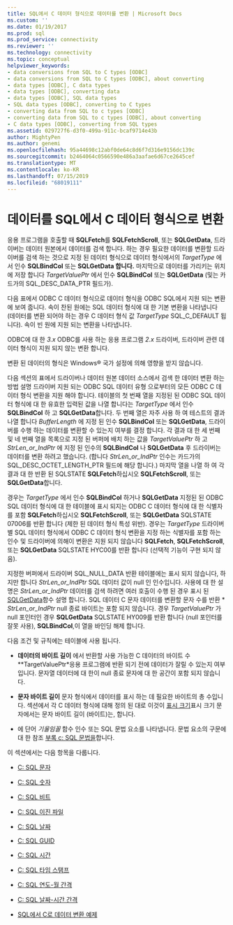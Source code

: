 ```yaml
---
title: SQL에서 C 데이터 형식으로 데이터를 변환 | Microsoft Docs
ms.custom: ''
ms.date: 01/19/2017
ms.prod: sql
ms.prod_service: connectivity
ms.reviewer: ''
ms.technology: connectivity
ms.topic: conceptual
helpviewer_keywords:
- data conversions from SQL to C types [ODBC]
- data conversions from SQL to C types [ODBC], about converting
- data types [ODBC], C data types
- data types [ODBC], converting data
- data types [ODBC], SQL data types
- SQL data types [ODBC], converting to C types
- converting data from SQL to c types [ODBC]
- converting data from SQL to c types [ODBC], about converting
- C data types [ODBC], converting from SQL types
ms.assetid: 029727f6-d3f0-499a-911c-bcaf9714e43b
author: MightyPen
ms.author: genemi
ms.openlocfilehash: 95a44698c12abf0de64c8d6f7d316e9156dc139c
ms.sourcegitcommit: b2464064c0566590e486a3aafae6d67ce2645cef
ms.translationtype: MT
ms.contentlocale: ko-KR
ms.lasthandoff: 07/15/2019
ms.locfileid: "68019111"
---
```

# <a name="converting-data-from-sql-to-c-data-types"></a>데이터를 SQL에서 C 데이터 형식으로 변환
응용 프로그램을 호출할 때 **SQLFetch**를 **SQLFetchScroll**, 또는 **SQLGetData**, 드라이버는 데이터 원본에서 데이터를 검색 합니다. 하는 경우 필요한 데이터를 변환할 드라이버를 검색 하는 것으로 지정 된 데이터 형식으로 데이터 형식에서의 *TargetType* 에서 인수 **SQLBindCol** 또는 **SQLGetData 합니다.** 마지막으로 데이터를 가리키는 위치에 저장 합니다 *TargetValuePtr* 에서 인수 **SQLBindCol** 또는 **SQLGetData** (및는 카드가의 SQL_DESC_DATA_PTR 필드가).  
  
 다음 표에서 ODBC C 데이터 형식으로 데이터 형식을 ODBC SQL에서 지원 되는 변환에 보여 줍니다. 속이 찬된 원에는 SQL 데이터 형식에 대 한 기본 변환을 나타냅니다 (데이터를 변환 되어야 하는 경우 C 데이터 형식 값 *TargetType* SQL_C_DEFAULT 됩니다). 속이 빈 원에 지원 되는 변환을 나타냅니다.  
  
 ODBC에 대 한 *3.x* ODBC를 사용 하는 응용 프로그램 *2.x* 드라이버, 드라이버 관련 데이터 형식이 지원 되지 않는 변환 합니다.  
  
 변환 된 데이터의 형식은 Windows® 국가 설정에 의해 영향을 받지 않습니다.  
  
 다음 섹션의 표에서 드라이버나 데이터 원본 데이터 소스에서 검색 한 데이터 변환 하는 방법 설명 드라이버 지원 되는 ODBC SQL 데이터 유형 으로부터의 모든 ODBC C 데이터 형식 변환을 지원 해야 합니다. 테이블의 첫 번째 열을 지정된 된 ODBC SQL 데이터 형식에 대 한 유효한 입력된 값을 나열 합니다는 *TargetType* 에서 인수 **SQLBindCol** 하 고 **SQLGetData**합니다. 두 번째 열은 자주 사용 하 여 테스트의 결과 나열 합니다 *BufferLength* 에 지정 된 인수 **SQLBindCol** 또는 **SQLGetData**, 드라이버를 수행 하는 데이터를 변환할 수 있는지 여부를 결정 합니다. 각 결과 대 한 세 번째 및 네 번째 열을 목록으로 지정 된 버퍼에 배치 하는 값을 *TargetValuePtr* 하 고 *StrLen_or_IndPtr* 에 지정 된 인수의 **SQLBindCol** 나 **SQLGetData** 후 드라이버는 데이터를 변환 하려고 했습니다. (합니다 *StrLen_or_IndPtr* 인수는 카드가의 SQL_DESC_OCTET_LENGTH_PTR 필드에 해당 합니다.) 마지막 열을 나열 하 여 각 결과 대 한 반환 된 SQLSTATE **SQLFetch**하십시오 **SQLFetchScroll**, 또는 **SQLGetData**합니다.  
  
 경우는 *TargetType* 에서 인수 **SQLBindCol** 하거나 **SQLGetData** 지정된 된 ODBC SQL 데이터 형식에 대 한 테이블에 표시 되지는 ODBC C 데이터 형식에 대 한 식별자를 포함  **SQLFetch**하십시오 **SQLFetchScroll**, 또는 **SQLGetData** SQLSTATE 07006를 반환 합니다 (제한 된 데이터 형식 특성 위반). 경우는 *TargetType* 드라이버별 SQL 데이터 형식에서 ODBC C 데이터 형식 변환을 지정 하는 식별자를 포함 하는 인수 및 드라이버에 의해이 변환은 지원 되지 않습니다 **SQLFetch**, **SQLFetchScroll**, 또는 **SQLGetData** SQLSTATE HYC00를 반환 합니다 (선택적 기능이 구현 되지 않음).  
  
 지정한 버퍼에서 드라이버 SQL_NULL_DATA 반환 테이블에는 표시 되지 않습니다, 하지만 합니다 *StrLen_or_IndPtr* SQL 데이터 값이 null 인 인수입니다. 사용에 대 한 설명은 *StrLen_or_IndPtr* 데이터를 검색 하려면 여러 호출이 수행 된 경우 표시 된 [SQLGetData](../../../odbc/reference/syntax/sqlgetdata-function.md)함수 설명 합니다. SQL 데이터 C 문자 데이터를 변환할 문자 수를 반환 \* *StrLen_or_IndPtr* null 종료 바이트는 포함 되지 않습니다. 경우 *TargetValuePtr* 가 null 포인터인 경우 **SQLGetData** SQLSTATE HY009를 반환 합니다 (null 포인터를 잘못 사용), **SQLBindCol**,이 열을 바인딩 해제 합니다.  
  
 다음 조건 및 규칙에는 테이블에 사용 됩니다.  
  
-   **데이터의 바이트 길이** 에서 반환할 사용 가능한 C 데이터의 바이트 수 **TargetValuePtr*응용 프로그램에 반환 되기 전에 데이터가 잘릴 수 있는지 여부입니다. 문자열 데이터에 대 한이 null 종료 문자에 대 한 공간이 포함 되지 않습니다.  
  
-   **문자 바이트 길이** 문자 형식에서 데이터를 표시 하는 데 필요한 바이트의 총 수입니다. 섹션에서 각 C 데이터 형식에 대해 정의 된 대로 이것이 [표시 크기](../../../odbc/reference/appendixes/display-size.md)표시 크기 문자에서는 문자 바이트 길이 (바이트)는, 합니다.  
  
-   에 단어 *기울임꼴* 함수 인수 또는 SQL 문법 요소를 나타냅니다. 문법 요소의 구문에 대 한 참조 [부록 c: SQL 문법을](../../../odbc/reference/appendixes/appendix-c-sql-grammar.md)합니다.  
  
 이 섹션에서는 다음 항목을 다룹니다.  
  
-   [C: SQL 문자](../../../odbc/reference/appendixes/sql-to-c-character.md)  
  
-   [C: SQL 숫자](../../../odbc/reference/appendixes/sql-to-c-numeric.md)  
  
-   [C: SQL 비트](../../../odbc/reference/appendixes/sql-to-c-bit.md)  
  
-   [C: SQL 이진 파일](../../../odbc/reference/appendixes/sql-to-c-binary.md)  
  
-   [C: SQL 날짜](../../../odbc/reference/appendixes/sql-to-c-date.md)  
  
-   [C: SQL GUID](../../../odbc/reference/appendixes/sql-to-c-guid.md)  
  
-   [C: SQL 시간](../../../odbc/reference/appendixes/sql-to-c-time.md)  
  
-   [C: SQL 타임 스탬프](../../../odbc/reference/appendixes/sql-to-c-timestamp.md)  
  
-   [C: SQL 연도-월 간격](../../../odbc/reference/appendixes/sql-to-c-year-month-intervals.md)  
  
-   [C: SQL 날짜-시간 간격](../../../odbc/reference/appendixes/sql-to-c-day-time-intervals.md)  
  
-   [SQL에서 C로 데이터 변환 예제](../../../odbc/reference/appendixes/sql-to-c-data-conversion-examples.md)
